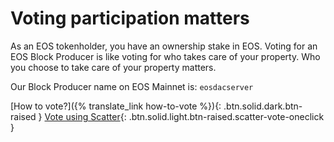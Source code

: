 **Voting** participation **matters**
===

As an EOS tokenholder, you have an ownership stake in EOS. Voting for an EOS Block Producer is like voting for who takes care of your property. Who you choose to take care of your property matters.

Our Block Producer name on EOS Mainnet is: `eosdacserver`

[How to vote?]({% translate_link how-to-vote %}){: .btn.solid.dark.btn-raised }
[Vote using Scatter](https://www.eosx.io/tools/vote/?voteTo=eosdacserver){: .btn.solid.light.btn-raised.scatter-vote-oneclick }
